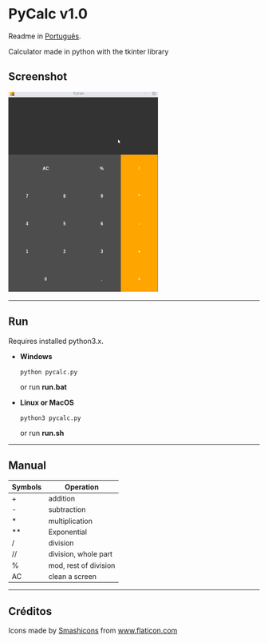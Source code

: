 # PyCalc v1.0
Readme in
<a href="README_Pt.md">Português</a>.

Calculator made in python with the tkinter library

## Screenshot
<img src=.screenshots/pycalc.gif/ height=400 width=300>

----------------------------

## Run

Requires installed python3.x.

* **Windows**

  ```
  python pycalc.py
  ```
    or run **run.bat**
* **Linux or MacOS**

  ```
  python3 pycalc.py
  ```
    or run **run.sh**
----------------------------
## Manual

|Symbols| Operation|
|--------|----------|
| + | addition  |
| - |subtraction|
| * |multiplication|
| **  |Exponential|
| / |division|
| // |division, whole part|
|%|mod, rest of division|
|AC|clean a screen|

----------------------------
## Créditos
<div>Icons made by <a href="https://www.flaticon.com/br/autores/smashicons" title="Smashicons">Smashicons</a> from <a href="https://www.flaticon.com/br/" title="Flaticon">www.flaticon.com</a></div>
